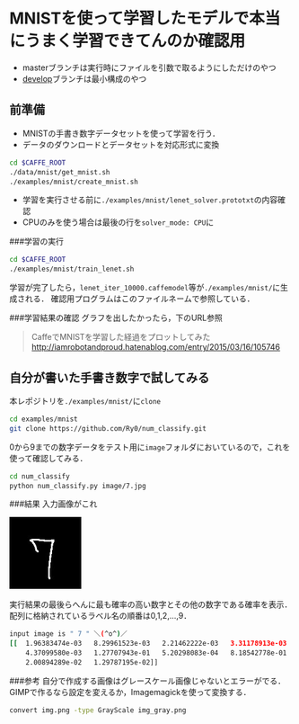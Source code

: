 # MNISTを使って学習したモデルで本当にうまく学習できてんのか確認用
* masterブランチは実行時にファイルを引数で取るようにしただけのやつ
* [develop](https://github.com/Ry0/num_classify/tree/develop)ブランチは最小構成のやつ

## 前準備
* MNISTの手書き数字データセットを使って学習を行う．
* データのダウンロードとデータセットを対応形式に変換

```bash
cd $CAFFE_ROOT
./data/mnist/get_mnist.sh
./examples/mnist/create_mnist.sh
```

* 学習を実行させる前に`./examples/mnist/lenet_solver.prototxt`の内容確認
* CPUのみを使う場合は最後の行を`solver_mode: CPU`に

###学習の実行

```bash
cd $CAFFE_ROOT
./examples/mnist/train_lenet.sh
```

学習が完了したら，`lenet_iter_10000.caffemodel`等が`./examples/mnist/`に生成される．
確認用プログラムはこのファイルネームで参照している．

###学習結果の確認
グラフを出したかったら，下のURL参照

> CaffeでMNISTを学習した経過をプロットしてみた  
> http://iamrobotandproud.hatenablog.com/entry/2015/03/16/105746

## 自分が書いた手書き数字で試してみる
本レポジトリを`./examples/mnist/`に`clone`

```bash
cd examples/mnist
git clone https://github.com/Ry0/num_classify.git
```

0から9までの数字データをテスト用に`image`フォルダにおいているので，これを使って確認してみる．

```bash
cd num_classify
python num_classify.py image/7.jpg
```

###結果
入力画像がこれ  

![7](./image/7.jpg)

実行結果の最後らへんに最も確率の高い数字とその他の数字である確率を表示．
配列に格納されているラベル名の順番は0,1,2,...,9．

```bash
input image is " 7 " ＼(^o^)／
[[  1.96383474e-03   8.29961523e-03   2.21462222e-03   3.31178913e-03
    4.37099580e-03   1.27707943e-01   5.20298083e-04   8.18542778e-01
    2.00894289e-02   1.29787195e-02]]
```

###参考
自分で作成する画像はグレースケール画像じゃないとエラーがでる．
GIMPで作るなら設定を変えるか，Imagemagickを使って変換する．

```bash
convert img.png -type GrayScale img_gray.png
```
